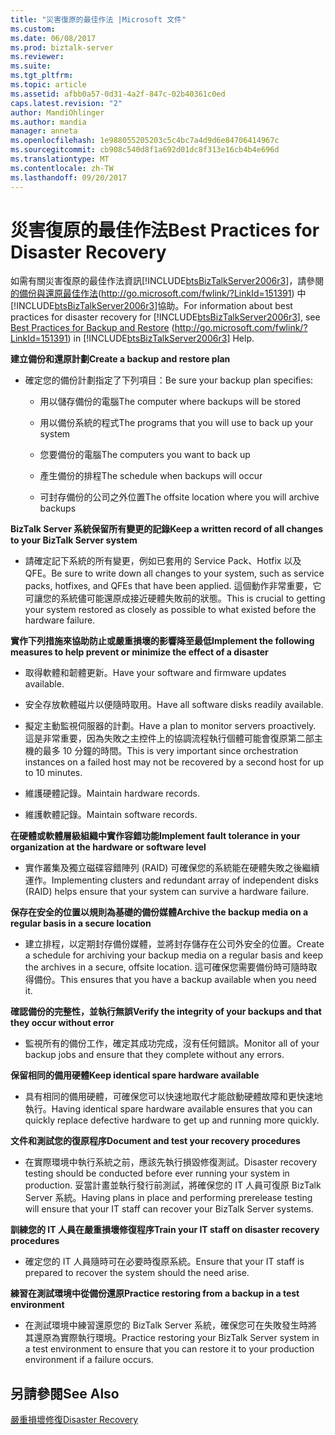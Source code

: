 ```yaml
---
title: "災害復原的最佳作法 |Microsoft 文件"
ms.custom: 
ms.date: 06/08/2017
ms.prod: biztalk-server
ms.reviewer: 
ms.suite: 
ms.tgt_pltfrm: 
ms.topic: article
ms.assetid: afbb0a57-0d31-4a2f-847c-02b40361c0ed
caps.latest.revision: "2"
author: MandiOhlinger
ms.author: mandia
manager: anneta
ms.openlocfilehash: 1e988055205203c5c4bc7a4d9d6e84706414967c
ms.sourcegitcommit: cb908c540d8f1a692d01dc8f313e16cb4b4e696d
ms.translationtype: MT
ms.contentlocale: zh-TW
ms.lasthandoff: 09/20/2017
---
```

# <a name="best-practices-for-disaster-recovery"></a><span data-ttu-id="ee952-102">災害復原的最佳作法</span><span class="sxs-lookup"><span data-stu-id="ee952-102">Best Practices for Disaster Recovery</span></span>
<span data-ttu-id="ee952-103">如需有關災害復原的最佳作法資訊[!INCLUDE[btsBizTalkServer2006r3](../includes/btsbiztalkserver2006r3-md.md)]，請參閱[的備份與還原最佳作法](http://go.microsoft.com/fwlink/?LinkId=151391)(http://go.microsoft.com/fwlink/?LinkId=151391) 中[!INCLUDE[btsBizTalkServer2006r3](../includes/btsbiztalkserver2006r3-md.md)]協助。</span><span class="sxs-lookup"><span data-stu-id="ee952-103">For information about best practices for disaster recovery for [!INCLUDE[btsBizTalkServer2006r3](../includes/btsbiztalkserver2006r3-md.md)], see [Best Practices for Backup and Restore](http://go.microsoft.com/fwlink/?LinkId=151391) (http://go.microsoft.com/fwlink/?LinkId=151391) in [!INCLUDE[btsBizTalkServer2006r3](../includes/btsbiztalkserver2006r3-md.md)] Help.</span></span>  
  
 <span data-ttu-id="ee952-104">**建立備份和還原計劃**</span><span class="sxs-lookup"><span data-stu-id="ee952-104">**Create a backup and restore plan**</span></span>  
  
-   <span data-ttu-id="ee952-105">確定您的備份計劃指定了下列項目：</span><span class="sxs-lookup"><span data-stu-id="ee952-105">Be sure your backup plan specifies:</span></span>  
  
    -   <span data-ttu-id="ee952-106">用以儲存備份的電腦</span><span class="sxs-lookup"><span data-stu-id="ee952-106">The computer where backups will be stored</span></span>  
  
    -   <span data-ttu-id="ee952-107">用以備份系統的程式</span><span class="sxs-lookup"><span data-stu-id="ee952-107">The programs that you will use to back up your system</span></span>  
  
    -   <span data-ttu-id="ee952-108">您要備份的電腦</span><span class="sxs-lookup"><span data-stu-id="ee952-108">The computers you want to back up</span></span>  
  
    -   <span data-ttu-id="ee952-109">產生備份的排程</span><span class="sxs-lookup"><span data-stu-id="ee952-109">The schedule when backups will occur</span></span>  
  
    -   <span data-ttu-id="ee952-110">可封存備份的公司之外位置</span><span class="sxs-lookup"><span data-stu-id="ee952-110">The offsite location where you will archive backups</span></span>  
  
 <span data-ttu-id="ee952-111">**BizTalk Server 系統保留所有變更的記錄**</span><span class="sxs-lookup"><span data-stu-id="ee952-111">**Keep a written record of all changes to your BizTalk Server system**</span></span>  
  
-   <span data-ttu-id="ee952-112">請確定記下系統的所有變更，例如已套用的 Service Pack、Hotfix 以及 QFE。</span><span class="sxs-lookup"><span data-stu-id="ee952-112">Be sure to write down all changes to your system, such as service packs, hotfixes, and QFEs that have been applied.</span></span> <span data-ttu-id="ee952-113">這個動作非常重要，它可讓您的系統儘可能還原成接近硬體失敗前的狀態。</span><span class="sxs-lookup"><span data-stu-id="ee952-113">This is crucial to getting your system restored as closely as possible to what existed before the hardware failure.</span></span>  
  
 <span data-ttu-id="ee952-114">**實作下列措施來協助防止或嚴重損壞的影響降至最低**</span><span class="sxs-lookup"><span data-stu-id="ee952-114">**Implement the following measures to help prevent or minimize the effect of a disaster**</span></span>  
  
-   <span data-ttu-id="ee952-115">取得軟體和韌體更新。</span><span class="sxs-lookup"><span data-stu-id="ee952-115">Have your software and firmware updates available.</span></span>  
  
-   <span data-ttu-id="ee952-116">安全存放軟體磁片以便隨時取用。</span><span class="sxs-lookup"><span data-stu-id="ee952-116">Have all software disks readily available.</span></span>  
  
-   <span data-ttu-id="ee952-117">擬定主動監視伺服器的計劃。</span><span class="sxs-lookup"><span data-stu-id="ee952-117">Have a plan to monitor servers proactively.</span></span> <span data-ttu-id="ee952-118">這是非常重要，因為失敗之主控件上的協調流程執行個體可能會復原第二部主機的最多 10 分鐘的時間。</span><span class="sxs-lookup"><span data-stu-id="ee952-118">This is very important since orchestration instances on a failed host may not be recovered by a second host for up to 10 minutes.</span></span>  
  
-   <span data-ttu-id="ee952-119">維護硬體記錄。</span><span class="sxs-lookup"><span data-stu-id="ee952-119">Maintain hardware records.</span></span>  
  
-   <span data-ttu-id="ee952-120">維護軟體記錄。</span><span class="sxs-lookup"><span data-stu-id="ee952-120">Maintain software records.</span></span>  
  
 <span data-ttu-id="ee952-121">**在硬體或軟體層級組織中實作容錯功能**</span><span class="sxs-lookup"><span data-stu-id="ee952-121">**Implement fault tolerance in your organization at the hardware or software level**</span></span>  
  
-   <span data-ttu-id="ee952-122">實作叢集及獨立磁碟容錯陣列 (RAID) 可確保您的系統能在硬體失敗之後繼續運作。</span><span class="sxs-lookup"><span data-stu-id="ee952-122">Implementing clusters and redundant array of independent disks (RAID) helps ensure that your system can survive a hardware failure.</span></span>  
  
 <span data-ttu-id="ee952-123">**保存在安全的位置以規則為基礎的備份媒體**</span><span class="sxs-lookup"><span data-stu-id="ee952-123">**Archive the backup media on a regular basis in a secure location**</span></span>  
  
-   <span data-ttu-id="ee952-124">建立排程，以定期封存備份媒體，並將封存儲存在公司外安全的位置。</span><span class="sxs-lookup"><span data-stu-id="ee952-124">Create a schedule for archiving your backup media on a regular basis and keep the archives in a secure, offsite location.</span></span> <span data-ttu-id="ee952-125">這可確保您需要備份時可隨時取得備份。</span><span class="sxs-lookup"><span data-stu-id="ee952-125">This ensures that you have a backup available when you need it.</span></span>  
  
 <span data-ttu-id="ee952-126">**確認備份的完整性，並執行無誤**</span><span class="sxs-lookup"><span data-stu-id="ee952-126">**Verify the integrity of your backups and that they occur without error**</span></span>  
  
-   <span data-ttu-id="ee952-127">監視所有的備份工作，確定其成功完成，沒有任何錯誤。</span><span class="sxs-lookup"><span data-stu-id="ee952-127">Monitor all of your backup jobs and ensure that they complete without any errors.</span></span>  
  
 <span data-ttu-id="ee952-128">**保留相同的備用硬體**</span><span class="sxs-lookup"><span data-stu-id="ee952-128">**Keep identical spare hardware available**</span></span>  
  
-   <span data-ttu-id="ee952-129">具有相同的備用硬體，可確保您可以快速地取代才能啟動硬體故障和更快速地執行。</span><span class="sxs-lookup"><span data-stu-id="ee952-129">Having identical spare hardware available ensures that you can quickly replace defective hardware to get up and running more quickly.</span></span>  
  
 <span data-ttu-id="ee952-130">**文件和測試您的復原程序**</span><span class="sxs-lookup"><span data-stu-id="ee952-130">**Document and test your recovery procedures**</span></span>  
  
-   <span data-ttu-id="ee952-131">在實際環境中執行系統之前，應該先執行損毀修復測試。</span><span class="sxs-lookup"><span data-stu-id="ee952-131">Disaster recovery testing should be conducted before ever running your system in production.</span></span> <span data-ttu-id="ee952-132">妥當計畫並執行發行前測試，將確保您的 IT 人員可復原 BizTalk Server 系統。</span><span class="sxs-lookup"><span data-stu-id="ee952-132">Having plans in place and performing prerelease testing will ensure that your IT staff can recover your BizTalk Server systems.</span></span>  
  
 <span data-ttu-id="ee952-133">**訓練您的 IT 人員在嚴重損壞修復程序**</span><span class="sxs-lookup"><span data-stu-id="ee952-133">**Train your IT staff on disaster recovery procedures**</span></span>  
  
-   <span data-ttu-id="ee952-134">確定您的 IT 人員隨時可在必要時復原系統。</span><span class="sxs-lookup"><span data-stu-id="ee952-134">Ensure that your IT staff is prepared to recover the system should the need arise.</span></span>  
  
 <span data-ttu-id="ee952-135">**練習在測試環境中從備份還原**</span><span class="sxs-lookup"><span data-stu-id="ee952-135">**Practice restoring from a backup in a test environment**</span></span>  
  
-   <span data-ttu-id="ee952-136">在測試環境中練習還原您的 BizTalk Server 系統，確保您可在失敗發生時將其還原為實際執行環境。</span><span class="sxs-lookup"><span data-stu-id="ee952-136">Practice restoring your BizTalk Server system in a test environment to ensure that you can restore it to your production environment if a failure occurs.</span></span>  
  
## <a name="see-also"></a><span data-ttu-id="ee952-137">另請參閱</span><span class="sxs-lookup"><span data-stu-id="ee952-137">See Also</span></span>  
 [<span data-ttu-id="ee952-138">嚴重損壞修復</span><span class="sxs-lookup"><span data-stu-id="ee952-138">Disaster Recovery</span></span>](../technical-guides/disaster-recovery.md)